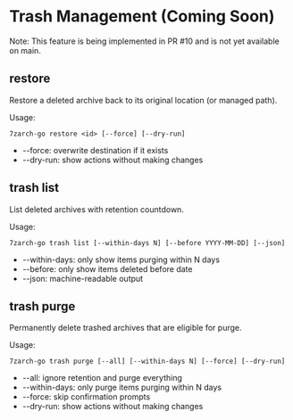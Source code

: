 # Trash Management (Coming Soon)

Note: This feature is being implemented in PR #10 and is not yet available on main.

## restore
Restore a deleted archive back to its original location (or managed path).

Usage:

```
7zarch-go restore <id> [--force] [--dry-run]
```

- --force: overwrite destination if it exists
- --dry-run: show actions without making changes

## trash list
List deleted archives with retention countdown.

Usage:
```
7zarch-go trash list [--within-days N] [--before YYYY-MM-DD] [--json]
```

- --within-days: only show items purging within N days
- --before: only show items deleted before date
- --json: machine-readable output

## trash purge
Permanently delete trashed archives that are eligible for purge.

Usage:
```
7zarch-go trash purge [--all] [--within-days N] [--force] [--dry-run]
```

- --all: ignore retention and purge everything
- --within-days: only purge items purging within N days
- --force: skip confirmation prompts
- --dry-run: show actions without making changes

